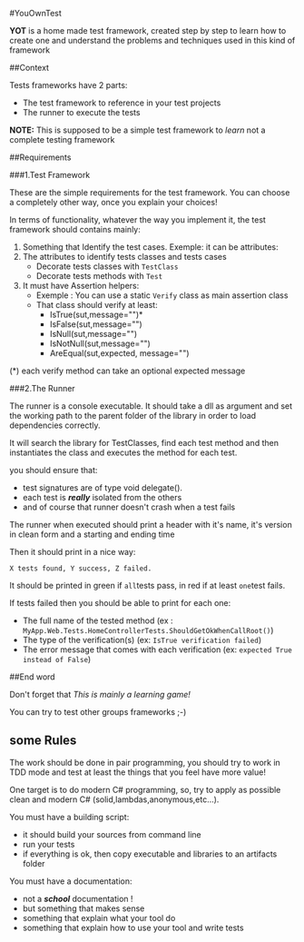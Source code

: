 #YouOwnTest 

**YOT** is a home made test framework, created step by step to learn how to create one 
and understand the problems and techniques used in this kind of framework

##Context

Tests frameworks have 2 parts:

* The test framework to reference in your test projects
* The runner to execute the tests

**NOTE:** This is supposed to be a simple test framework to _learn_ not a complete
testing framework


##Requirements

###1.Test Framework

These are the simple requirements for the test framework. You can choose a completely other way, once you explain your choices!

In terms of functionality, whatever the way you implement it, the test framework should contains mainly:

1. Something that Identify the test cases. Exemple: it can be attributes:
  1. The attributes to identify tests classes and tests cases
	  *	Decorate tests classes with `TestClass`
	  *	Decorate tests methods with `Test`
2. It must have Assertion helpers:
	*	Exemple : You can use a static `Verify` class as main assertion class
	*	That class should verify at least: 
		* IsTrue(sut,message="")*
		* IsFalse(sut,message="")
		* IsNull(sut,message="")
		* IsNotNull(sut,message="")
		* AreEqual(sut,expected, message="")

(*) each verify method can take an optional expected message  

###2.The Runner

The runner is a console executable. It should take a dll as argument and set the
working path to the parent folder of the library in order to load
dependencies correctly.

It will search the library for TestClasses, find each test method 
and then instantiates the class and executes the method for each test.

you should ensure that:

* test signatures are of type void delegate().
* each test is _**really**_ isolated from the others
* and of course that runner doesn't crash when a test fails

The runner when executed should print a header with it's name, it's version in clean form and a starting and ending time

Then it should print in a nice way:

	X tests found, Y success, Z failed.

It should be printed in green if `all`tests pass, in red if at least
`one`test fails.

If tests failed then you should be able to print for each one:

* The full name of the tested method (ex : `MyApp.Web.Tests.HomeControllerTests.ShouldGetOkWhenCallRoot()`)
* The type of the verification(s) (ex: `IsTrue verification failed`)
* The error message that comes with each verification (ex: `expected True instead of False`)

##End word

Don't forget that _This is mainly a learning game!_

You can try to test other groups frameworks ;-)



## some Rules 
The work should be done in  pair programming, you should try to work in TDD mode and test at least the things that you feel have more value!

One target is to do modern C# programming, so, try to apply as possible clean and modern C# (solid,lambdas,anonymous,etc...). 

You must have a building script:

* it should build your sources from command line
* run your tests
* if everything is ok, then copy executable and libraries to an artifacts folder

You must have a documentation:

* not a **_school_** documentation !
* but something that makes sense 
* something that explain what your tool do
* something that explain how to use your tool and write tests


